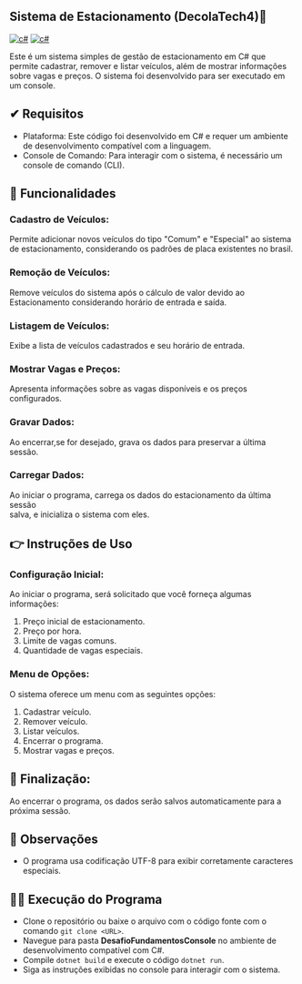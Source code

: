 ## Sistema de Estacionamento (DecolaTech4)🚀

[![c#](https://img.shields.io/badge/C%23-239120?style=for-the-badge&logo=c-sharp&logoColor=white)](https://learn.microsoft.com/en-us/dotnet/csharp/)
[![c#](https://img.shields.io/badge/.NET-512BD4?style=for-the-badge&logo=dotnet&logoColor=white)](https://learn.microsoft.com/pt-br/dotnet)


Este é um sistema simples de gestão de estacionamento em C# que permite cadastrar, remover e listar veículos, além de mostrar informações sobre vagas e preços. O sistema foi desenvolvido para ser executado em um console.

##  ✔ Requisitos

- Plataforma: Este código foi desenvolvido em C# e requer um ambiente de desenvolvimento compatível com a linguagem.
- Console de Comando: Para interagir com o sistema, é necessário um console de comando (CLI).
## 🔧 Funcionalidades

### Cadastro de Veículos:  
Permite adicionar novos veículos do tipo "Comum" e "Especial" ao sistema de estacionamento, considerando os padrões de placa existentes no brasil.
### Remoção de Veículos:  
Remove veículos do sistema após o cálculo de valor devido ao Estacionamento considerando horário de entrada e saída.
### Listagem de Veículos:  
Exibe a lista de veículos cadastrados e seu horário de entrada.
### Mostrar Vagas e Preços:  
Apresenta informações sobre as vagas disponíveis e os preços configurados.
### Gravar Dados:  
Ao encerrar,se for desejado, grava os dados para preservar a última sessão.
### Carregar Dados:
Ao iniciar o programa, carrega os dados do estacionamento da última sessão  
salva, e inicializa o sistema com eles.
## 👉 Instruções de Uso
### Configuração Inicial:

Ao iniciar o programa, será solicitado que você forneça algumas informações:
1. Preço inicial de estacionamento.
2. Preço por hora.
3. Limite de vagas comuns.
4. Quantidade de vagas especiais.

### Menu de Opções:
O sistema oferece um menu com as seguintes opções:

1.  Cadastrar veículo.
2.  Remover veículo.
3.  Listar veículos.
4.  Encerrar o programa.
5.  Mostrar vagas e preços.

## 🎈 Finalização:

Ao encerrar o programa, os dados serão salvos automaticamente para a próxima sessão.

## 👀 Observações  
- O programa usa codificação UTF-8 para exibir corretamente caracteres especiais.
## 👩‍💻 Execução do Programa  
- Clone o repositório ou baixe o arquivo com o código fonte com o comando ```git clone <URL>```.  
- Navegue para pasta **DesafioFundamentosConsole** no ambiente de desenvolvimento compatível com C#.  
- Compile ```dotnet build``` e execute o código ```dotnet run```.  
- Siga as instruções exibidas no console para interagir com o sistema.
